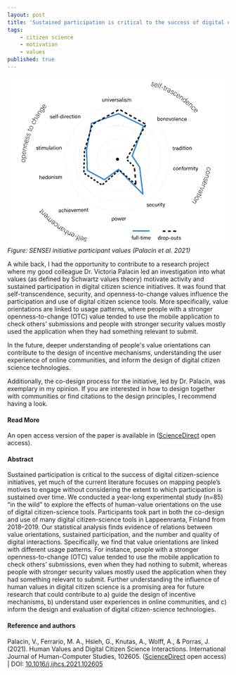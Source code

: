```yaml
---
layout: post
title: 'Sustained participation is critical to the success of digital citizen-science initiatives'
tags:
    - citizen science
    - motivation
    - values
published: true
---
```


![Figure: SENSEI initiative participant values](/assets/img/2022-05-01-sustained-participation-motivation-citizenscience.png)
*Figure: SENSEI initiative participant values (Palacin et al. 2021)*

A while back, I had the opportunity to contribute to a research project where my good colleague Dr. Victoria Palacin led an investigation into what values (as defined by Schwartz values theory) motivate activity and sustained participation in digital citizen science initiatives. It was found that self-transcendence, security, and openness-to-change values influence the participation and use of digital citizen science tools. More specifically, value orientations are linked to usage patterns, where people with a stronger openness-to-change (OTC) value tended to use the mobile application to check others’ submissions and people with stronger security values mostly used the application when they had something relevant to submit.

In the future, deeper understanding of people's value orientations can contribute to the design of incentive mechanisms, understanding the user experience of online communities, and inform the design of digital citizen science technologies.

Additionally, the co-design process for the initiative, led by Dr. Palacin, was exemplary in my opinion. If you are interested in how to design together with communities or find citations to the design principles, I recommend having a look.

#### Read More
An open access version of the paper is available in ([ScienceDirect](https://doi.org/10.1016/j.ijhcs.2021.102605) open access).

<!--more-->

#### Abstract
Sustained participation is critical to the success of digital citizen-science initiatives, yet much of the current literature focuses on mapping people’s motives to engage without considering the extent to which participation is sustained over time. We conducted a year-long experimental study (n=85) “in the wild” to explore the effects of human-value orientations on the use of digital citizen-science tools. Participants took part in both the co-design and use of many digital citizen-science tools in Lappeenranta, Finland from 2018–2019. Our statistical analysis finds evidence of relations between value orientations, sustained participation, and the number and quality of digital interactions. Specifically, we find that value orientations are linked with different usage patterns. For instance, people with a stronger openness-to-change (OTC) value tended to use the mobile application to check others’ submissions, even when they had nothing to submit, whereas people with stronger security values mostly used the application when they had something relevant to submit. Further understanding the influence of human values in digital citizen science is a promising area for future research that could contribute to a) guide the design of incentive mechanisms, b) understand user experiences in online communities, and c) inform the design and evaluation of digital citizen-science technologies.

#### Reference and authors
Palacin, V., Ferrario, M. A., Hsieh, G., Knutas, A., Wolff, A., & Porras, J. (2021). Human Values and Digital Citizen Science Interactions. International Journal of Human-Computer Studies, 102605. ([ScienceDirect](https://doi.org/10.1016/j.ijhcs.2021.102605) open access) \| DOI: [10.1016/j.ijhcs.2021.102605](10.1016/j.ijhcs.2021.102605)